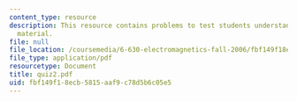 ```yaml
---
content_type: resource
description: This resource contains problems to test students understanding of course
  material.
file: null
file_location: /coursemedia/6-630-electromagnetics-fall-2006/fbf149f18ecb5815aaf9c78d5b6c05e5_quiz2.pdf
file_type: application/pdf
resourcetype: Document
title: quiz2.pdf
uid: fbf149f1-8ecb-5815-aaf9-c78d5b6c05e5
---
```

